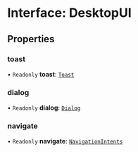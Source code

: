 # Interface: DesktopUI


## Properties

### toast

• `Readonly` **toast**: [`Toast`](Toast.md)



### dialog

• `Readonly` **dialog**: [`Dialog`](Dialog.md)



### navigate

• `Readonly` **navigate**: [`NavigationIntents`](NavigationIntents.md)
